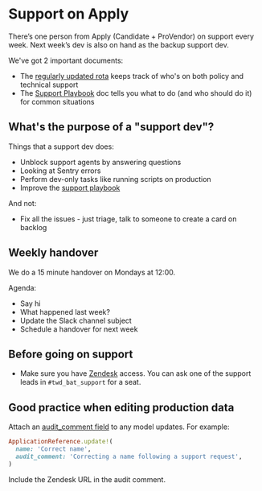 # Support on Apply

There’s one person from Apply (Candidate + ProVendor) on support every week. Next week’s dev is also on hand as the backup support dev.

We've got 2 important documents:

- The [regularly updated rota](https://docs.google.com/spreadsheets/d/1HnJFMMHwlTK167PgHHifrMl98-598zmyUuhsLNeufRU/edit#gid=0) keeps track of who's on both policy and technical support
- The [Support Playbook](support_playbook.md) doc tells you what to do (and who should do it) for common situations

## What's the purpose of a "support dev"?

Things that a support dev does:

- Unblock support agents by answering questions
- Looking at Sentry errors
- Perform dev-only tasks like running scripts on production
- Improve the [support playbook](support_playbook.md)

And not:

- Fix all the issues - just triage, talk to someone to create a card on backlog

## Weekly handover

We do a 15 minute handover on Mondays at 12:00.

Agenda:

- Say hi
- What happened last week?
- Update the Slack channel subject
- Schedule a handover for next week

## Before going on support

- Make sure you have [Zendesk](https://becomingateacher.zendesk.com/agent/dashboard) access. You can ask one of the support leads in `#twd_bat_support` for a seat.

## Good practice when editing production data

Attach an [audit_comment field](https://github.com/collectiveidea/audited#comments) to any model updates. For example:

```rb
ApplicationReference.update!(
  name: 'Correct name',
  audit_comment: 'Correcting a name following a support request',
)
```

Include the Zendesk URL in the audit comment.
